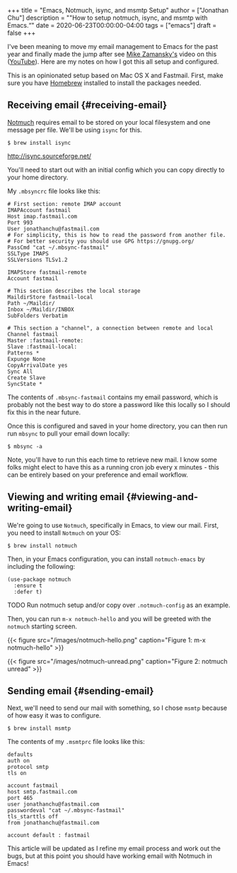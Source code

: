 +++
title = "Emacs, Notmuch, isync, and msmtp Setup"
author = ["Jonathan Chu"]
description = "\"How to setup notmuch, isync, and msmtp with Emacs.“"
date = 2020-06-23T00:00:00-04:00
tags = ["emacs"]
draft = false
+++

I've been meaning to move my email management to Emacs for the past year and finally made the jump after see [Mike Zamansky's](https://cestlaz.github.io/stories/emacs/) video on this ([YouTube](https://www.youtube.com/watch?v=GlrsoIwJ-UM)). Here are my notes on how I got this all setup and configured.

This is an opinionated setup based on Mac OS X and Fastmail. First, make sure you have [Homebrew](https://brew.sh/) installed to install the packages needed.


## Receiving email {#receiving-email}

[Notmuch](https://notmuchmail.org/) requires email to be stored on your local filesystem and one message per file. We'll be using `isync` for this.

```shell
$ brew install isync
```

<http://isync.sourceforge.net/>

You'll need to start out with an initial config which you can copy directly to your home directory.

My `.mbsyncrc` file looks like this:

```nil
# First section: remote IMAP account
IMAPAccount fastmail
Host imap.fastmail.com
Port 993
User jonathanchu@fastmail.com
# For simplicity, this is how to read the password from another file.
# For better security you should use GPG https://gnupg.org/
PassCmd "cat ~/.mbsync-fastmail"
SSLType IMAPS
SSLVersions TLSv1.2

IMAPStore fastmail-remote
Account fastmail

# This section describes the local storage
MaildirStore fastmail-local
Path ~/Maildir/
Inbox ~/Maildir/INBOX
SubFolders Verbatim

# This section a "channel", a connection between remote and local
Channel fastmail
Master :fastmail-remote:
Slave :fastmail-local:
Patterns *
Expunge None
CopyArrivalDate yes
Sync All
Create Slave
SyncState *
```

The contents of `.mbsync-fastmail` contains my email password, which is probably not the best way to do store a password like this locally so I should fix this in the near future.

Once this is configured and saved in your home directory, you can then run run `mbsync` to pull your email down locally:

```shell
$ mbsync -a
```

Note, you'll have to run this each time to retrieve new mail. I know some folks might elect to have this as a running cron job every x minutes - this can be entirely based on your preference and email workflow.


## Viewing and writing email {#viewing-and-writing-email}

We're going to use `Notmuch`, specifically in Emacs, to view our mail. First, you need to install `Notmuch` on your OS:

```shell
$ brew install notmuch
```

Then, in your Emacs configuration, you can install `notmuch-emacs` by including the following:

```elisp
(use-package notmuch
  :ensure t
  :defer t)
```

TODO Run notmuch setup and/or copy over `.notmuch-config` as an example.

Then, you can run `m-x notmuch-hello` and you will be greeted with the `notmuch` starting screen.

<a id="org3502202"></a>

{{< figure src="/images/notmuch-hello.png" caption="Figure 1: m-x notmuch-hello" >}}

<a id="orgd823806"></a>

{{< figure src="/images/notmuch-unread.png" caption="Figure 2: notmuch unread" >}}


## Sending email {#sending-email}

Next, we'll need to send our mail with something, so I chose `msmtp` because of how easy it was to configure.

```shell
$ brew install msmtp
```

The contents of my `.msmtprc` file looks like this:

```nil
defaults
auth on
protocol smtp
tls on

account fastmail
host smtp.fastmail.com
port 465
user jonathanchu@fastmail.com
passwordeval "cat ~/.mbsync-fastmail"
tls_starttls off
from jonathanchu@fastmail.com

account default : fastmail
```

This article will be updated as I refine my email process and work out the bugs, but at this point you should have working email with Notmuch in Emacs!
